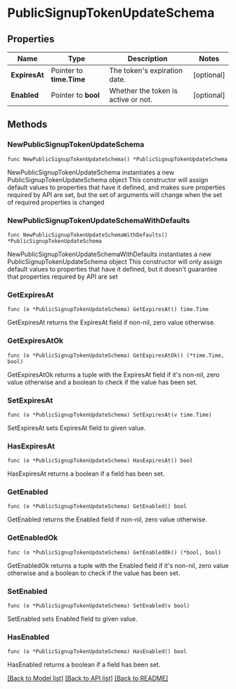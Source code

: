 # PublicSignupTokenUpdateSchema

## Properties

Name | Type | Description | Notes
------------ | ------------- | ------------- | -------------
**ExpiresAt** | Pointer to **time.Time** | The token&#39;s expiration date. | [optional] 
**Enabled** | Pointer to **bool** | Whether the token is active or not. | [optional] 

## Methods

### NewPublicSignupTokenUpdateSchema

`func NewPublicSignupTokenUpdateSchema() *PublicSignupTokenUpdateSchema`

NewPublicSignupTokenUpdateSchema instantiates a new PublicSignupTokenUpdateSchema object
This constructor will assign default values to properties that have it defined,
and makes sure properties required by API are set, but the set of arguments
will change when the set of required properties is changed

### NewPublicSignupTokenUpdateSchemaWithDefaults

`func NewPublicSignupTokenUpdateSchemaWithDefaults() *PublicSignupTokenUpdateSchema`

NewPublicSignupTokenUpdateSchemaWithDefaults instantiates a new PublicSignupTokenUpdateSchema object
This constructor will only assign default values to properties that have it defined,
but it doesn't guarantee that properties required by API are set

### GetExpiresAt

`func (o *PublicSignupTokenUpdateSchema) GetExpiresAt() time.Time`

GetExpiresAt returns the ExpiresAt field if non-nil, zero value otherwise.

### GetExpiresAtOk

`func (o *PublicSignupTokenUpdateSchema) GetExpiresAtOk() (*time.Time, bool)`

GetExpiresAtOk returns a tuple with the ExpiresAt field if it's non-nil, zero value otherwise
and a boolean to check if the value has been set.

### SetExpiresAt

`func (o *PublicSignupTokenUpdateSchema) SetExpiresAt(v time.Time)`

SetExpiresAt sets ExpiresAt field to given value.

### HasExpiresAt

`func (o *PublicSignupTokenUpdateSchema) HasExpiresAt() bool`

HasExpiresAt returns a boolean if a field has been set.

### GetEnabled

`func (o *PublicSignupTokenUpdateSchema) GetEnabled() bool`

GetEnabled returns the Enabled field if non-nil, zero value otherwise.

### GetEnabledOk

`func (o *PublicSignupTokenUpdateSchema) GetEnabledOk() (*bool, bool)`

GetEnabledOk returns a tuple with the Enabled field if it's non-nil, zero value otherwise
and a boolean to check if the value has been set.

### SetEnabled

`func (o *PublicSignupTokenUpdateSchema) SetEnabled(v bool)`

SetEnabled sets Enabled field to given value.

### HasEnabled

`func (o *PublicSignupTokenUpdateSchema) HasEnabled() bool`

HasEnabled returns a boolean if a field has been set.


[[Back to Model list]](../README.md#documentation-for-models) [[Back to API list]](../README.md#documentation-for-api-endpoints) [[Back to README]](../README.md)


